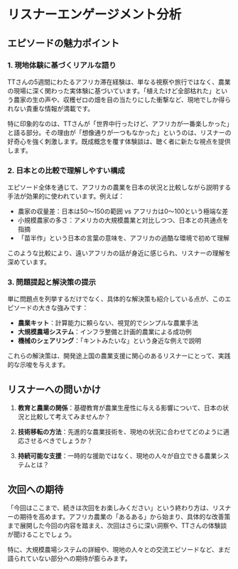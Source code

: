 # リスナーエンゲージメント分析

## エピソードの魅力ポイント

### 1. 現地体験に基づくリアルな語り

TTさんの5週間にわたるアフリカ滞在経験は、単なる視察や旅行ではなく、農業の現場に深く関わった実体験に基づいています。「植えたけど全部枯れた」という農家の生の声や、収穫ゼロの畑を目の当たりにした衝撃など、現地でしか得られない貴重な情報が満載です。

特に印象的なのは、TTさんが「世界中行ったけど、アフリカが一番楽しかった」と語る部分。その理由が「想像通りが一つもなかった」というのは、リスナーの好奇心を強く刺激します。既成概念を覆す体験談は、聴く者に新たな視点を提供します。

### 2. 日本との比較で理解しやすい構成

エピソード全体を通じて、アフリカの農業を日本の状況と比較しながら説明する手法が効果的に使われています。例えば：

- 農家の収量差：日本は50〜150の範囲 vs アフリカは0〜100という極端な差
- 小規模農家の多さ：アメリカの大規模農業と対比しつつ、日本との共通点を指摘
- 「苗半作」という日本の言葉の意味を、アフリカの過酷な環境で初めて理解

このような比較により、遠いアフリカの話が身近に感じられ、リスナーの理解を深めています。

### 3. 問題提起と解決策の提示

単に問題点を列挙するだけでなく、具体的な解決策も紹介している点が、このエピソードの大きな強みです：

- **農業キット**：計算能力に頼らない、視覚的でシンプルな農業手法
- **大規模農場システム**：インフラ整備と計画的農業による成功例
- **機械のシェアリング**：「キントみたいな」という身近な例えで説明

これらの解決策は、開発途上国の農業支援に関心のあるリスナーにとって、実践的な示唆を与えます。

## リスナーへの問いかけ

1. **教育と農業の関係**：基礎教育が農業生産性に与える影響について、日本の状況と比較して考えてみませんか？

2. **技術移転の方法**：先進的な農業技術を、現地の状況に合わせてどのように適応させるべきでしょうか？

3. **持続可能な支援**：一時的な援助ではなく、現地の人々が自立できる農業システムとは？

## 次回への期待

「今回はここまで、続きは次回をお楽しみください」という終わり方は、リスナーの期待を高めます。アフリカ農業の「あるある」から始まり、具体的な改善策まで展開した今回の内容を踏まえ、次回はさらに深い洞察や、TTさんの体験談が聞けることでしょう。

特に、大規模農場システムの詳細や、現地の人々との交流エピソードなど、まだ語られていない部分への期待が膨らみます。